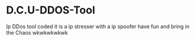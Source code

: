 # D.C.U-DDOS-Tool
Ip DDos tool coded it is a ip stresser with a ip spoofer have fun and bring in the Chaos wkwkwkwkwk
